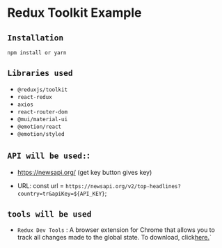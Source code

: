 # Redux Toolkit Example

## `Installation`

```
npm install or yarn
```

## `Libraries used`

- `@reduxjs/toolkit`
- `react-redux`
- `axios`
- `react-router-dom`
- `@mui/material-ui`
- `@emotion/react`
- `@emotion/styled`

## `API will be used:`:

- https://newsapi.org/
  (get key button gives key)

- URL:
  const url = `https://newsapi.org/v2/top-headlines?country=tr&apiKey=${API_KEY}`;

## `tools will be used`

- `Redux Dev Tools` : A browser extension for Chrome that allows you to track all changes made to the global state. To download, click[here.](https://chrome.google.com/webstore/detail/redux-devtools/lmhkpmbekcpmknklioeibfkpmmfibljd?utm_source=chrome-ntp-icon)`